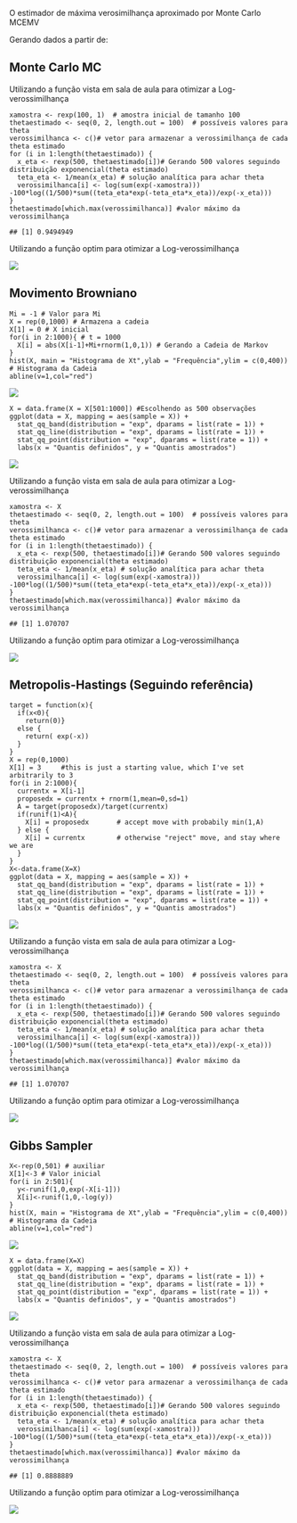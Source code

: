 O estimador de máxima verosimilhança aproximado por Monte Carlo MCEMV
<p>
Gerando dados a partir de:
</p>

Monte Carlo MC
--------------

<p>
Utilizando a função vista em sala de aula para otimizar a
Log-verossimilhança
</p>

    xamostra <- rexp(100, 1)  # amostra inicial de tamanho 100
    thetaestimado <- seq(0, 2, length.out = 100)  # possíveis valores para theta 
    verossimilhanca <- c()# vetor para armazenar a verossimilhança de cada theta estimado
    for (i in 1:length(thetaestimado)) {
      x_eta <- rexp(500, thetaestimado[i])# Gerando 500 valores seguindo distribuição exponencial(theta estimado)
      teta_eta <- 1/mean(x_eta) # solução analítica para achar theta
      verossimilhanca[i] <- log(sum(exp(-xamostra))) -100*log((1/500)*sum((teta_eta*exp(-teta_eta*x_eta))/exp(-x_eta)))
    }
    thetaestimado[which.max(verossimilhanca)] #valor máximo da verossimilhança

    ## [1] 0.9494949

<p>
Utilizando a função optim para otimizar a Log-verossimilhança
</p>

![](EMVmarkdown_files/figure-markdown_strict/unnamed-chunk-3-1.png)

Movimento Browniano
-------------------

    Mi = -1 # Valor para Mi
    X = rep(0,1000) # Armazena a cadeia
    X[1] = 0 # X inicial
    for(i in 2:1000){ # t = 1000
      X[i] = abs(X[i-1]+Mi+rnorm(1,0,1)) # Gerando a Cadeia de Markov
    }
    hist(X, main = "Histograma de Xt",ylab = "Frequência",ylim = c(0,400)) # Histograma da Cadeia
    abline(v=1,col="red")

![](EMVmarkdown_files/figure-markdown_strict/unnamed-chunk-4-1.png)

    X = data.frame(X = X[501:1000]) #Escolhendo as 500 observações
    ggplot(data = X, mapping = aes(sample = X)) +
      stat_qq_band(distribution = "exp", dparams = list(rate = 1)) +
      stat_qq_line(distribution = "exp", dparams = list(rate = 1)) +
      stat_qq_point(distribution = "exp", dparams = list(rate = 1)) +
      labs(x = "Quantis definidos", y = "Quantis amostrados")

![](EMVmarkdown_files/figure-markdown_strict/unnamed-chunk-4-2.png)

<p>
Utilizando a função vista em sala de aula para otimizar a
Log-verossimilhança
</p>

    xamostra <- X 
    thetaestimado <- seq(0, 2, length.out = 100)  # possíveis valores para theta 
    verossimilhanca <- c()# vetor para armazenar a verossimilhança de cada theta estimado
    for (i in 1:length(thetaestimado)) {
      x_eta <- rexp(500, thetaestimado[i])# Gerando 500 valores seguindo distribuição exponencial(theta estimado)
      teta_eta <- 1/mean(x_eta) # solução analítica para achar theta
      verossimilhanca[i] <- log(sum(exp(-xamostra))) -100*log((1/500)*sum((teta_eta*exp(-teta_eta*x_eta))/exp(-x_eta)))
    }
    thetaestimado[which.max(verossimilhanca)] #valor máximo da verossimilhança

    ## [1] 1.070707

<p>
Utilizando a função optim para otimizar a Log-verossimilhança
</p>

![](EMVmarkdown_files/figure-markdown_strict/unnamed-chunk-6-1.png)

Metropolis-Hastings (Seguindo referência)
-----------------------------------------

    target = function(x){
      if(x<0){
        return(0)}
      else {
        return( exp(-x))
      }
    }
    X = rep(0,1000)
    X[1] = 3     #this is just a starting value, which I've set arbitrarily to 3
    for(i in 2:1000){
      currentx = X[i-1]
      proposedx = currentx + rnorm(1,mean=0,sd=1)
      A = target(proposedx)/target(currentx) 
      if(runif(1)<A){
        X[i] = proposedx       # accept move with probabily min(1,A)
      } else {
        X[i] = currentx        # otherwise "reject" move, and stay where we are
      }
    }
    X<-data.frame(X=X)
    ggplot(data = X, mapping = aes(sample = X)) +
      stat_qq_band(distribution = "exp", dparams = list(rate = 1)) +
      stat_qq_line(distribution = "exp", dparams = list(rate = 1)) +
      stat_qq_point(distribution = "exp", dparams = list(rate = 1)) +
      labs(x = "Quantis definidos", y = "Quantis amostrados")

![](EMVmarkdown_files/figure-markdown_strict/unnamed-chunk-7-1.png)

<p>
Utilizando a função vista em sala de aula para otimizar a
Log-verossimilhança
</p>

    xamostra <- X 
    thetaestimado <- seq(0, 2, length.out = 100)  # possíveis valores para theta 
    verossimilhanca <- c()# vetor para armazenar a verossimilhança de cada theta estimado
    for (i in 1:length(thetaestimado)) {
      x_eta <- rexp(500, thetaestimado[i])# Gerando 500 valores seguindo distribuição exponencial(theta estimado)
      teta_eta <- 1/mean(x_eta) # solução analítica para achar theta
      verossimilhanca[i] <- log(sum(exp(-xamostra))) -100*log((1/500)*sum((teta_eta*exp(-teta_eta*x_eta))/exp(-x_eta)))
    }
    thetaestimado[which.max(verossimilhanca)] #valor máximo da verossimilhança

    ## [1] 1.070707

<p>
Utilizando a função optim para otimizar a Log-verossimilhança
</p>

![](EMVmarkdown_files/figure-markdown_strict/unnamed-chunk-9-1.png)

Gibbs Sampler
-------------

    X<-rep(0,501) # auxiliar
    X[1]<-3 # Valor inicial
    for(i in 2:501){
      y<-runif(1,0,exp(-X[i-1]))
      X[i]<-runif(1,0,-log(y))
    }
    hist(X, main = "Histograma de Xt",ylab = "Frequência",ylim = c(0,400)) # Histograma da Cadeia
    abline(v=1,col="red")

![](EMVmarkdown_files/figure-markdown_strict/unnamed-chunk-10-1.png)

    X = data.frame(X=X)
    ggplot(data = X, mapping = aes(sample = X)) +
      stat_qq_band(distribution = "exp", dparams = list(rate = 1)) +
      stat_qq_line(distribution = "exp", dparams = list(rate = 1)) +
      stat_qq_point(distribution = "exp", dparams = list(rate = 1)) +
      labs(x = "Quantis definidos", y = "Quantis amostrados")

![](EMVmarkdown_files/figure-markdown_strict/unnamed-chunk-10-2.png)
<p>
Utilizando a função vista em sala de aula para otimizar a
Log-verossimilhança
</p>

    xamostra <- X 
    thetaestimado <- seq(0, 2, length.out = 100)  # possíveis valores para theta 
    verossimilhanca <- c()# vetor para armazenar a verossimilhança de cada theta estimado
    for (i in 1:length(thetaestimado)) {
      x_eta <- rexp(500, thetaestimado[i])# Gerando 500 valores seguindo distribuição exponencial(theta estimado)
      teta_eta <- 1/mean(x_eta) # solução analítica para achar theta
      verossimilhanca[i] <- log(sum(exp(-xamostra))) -100*log((1/500)*sum((teta_eta*exp(-teta_eta*x_eta))/exp(-x_eta)))
    }
    thetaestimado[which.max(verossimilhanca)] #valor máximo da verossimilhança

    ## [1] 0.8888889

<p>
Utilizando a função optim para otimizar a Log-verossimilhança
</p>

![](EMVmarkdown_files/figure-markdown_strict/unnamed-chunk-12-1.png)
